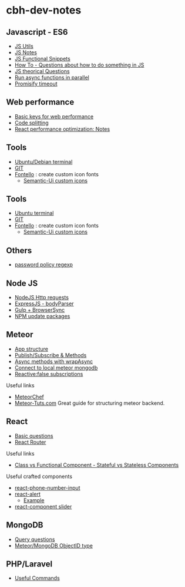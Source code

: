 # cbh-dev-notes

## Javascript - ES6

- [JS Utils](/javascript/js-utils.md)
- [JS Notes](/javascript/js-notes.md)
- [JS Functional Snippets](/javascript/js-functional-snippets.md)
- [How To - Questions about how to do something in JS](/javascript/how-to.md)
- [JS theorical Questions](/javascript/js-theorical-questions.md)
- [Run async functions in parallel](/javascript/async-functions-parallel.md)
- [Promisify timeout](/javascript/promisify-timeout.md)

## Web performance

- [Basic keys for web performance](/performance/performance-keys.md)
- [Code splitting](/performance/code-splitting.md)
- [React performance optimization: Notes](/performance/react-performance-optimizations.md)

## Tools

- [Ubuntu/Debian terminal](tools/ubuntu-terminal.md)
- [GIT](tools/git.md)
- [Fontello](http://fontello.com/) : create custom icon fonts
  - [Semantic-Ui custom icons](https://github.com/Semantic-Org/Semantic-UI-React/issues/931#issuecomment-263643210)

## Tools

- [Ubuntu terminal](tools/ubuntu-terminal.md)
- [GIT](tools/git.md)
- [Fontello](http://fontello.com/) : create custom icon fonts
  - [Semantic-Ui custom icons](https://github.com/Semantic-Org/Semantic-UI-React/issues/931#issuecomment-263643210)

## Others

- [password policy regexp](/others/password-regexp.md)

## Node JS

- [NodeJS Http requests](/nodejs/http-requests.md)
- [ExpressJS - bodyParser](/nodejs/bodyParser.md)
- [Gulp + BrowserSync](/nodejs/gulp-browsersync.md)
- [NPM update packages](/nodejs/update-npm-packages.md)

## Meteor

- [App structure](/meteor/app-structure.md)
- [Publish/Subscribe & Methods](/meteor/pub-sub-methods.md)
- [Async methods with wrapAsync](/meteor/async.md)
- [Connect to local meteor mongodb](/meteor/connect-local-mongodb.md)
- [Reactive:false subscriptions](/meteor/reactive-false-subscriptions.md)

Useful links

- [MeteorChef](https://themeteorchef.com/tutorials/)
- [Meteor-Tuts.com](http://www.meteor-tuts.com/chapters/3/intro.html) Great guide for structuring meteor backend.

## React

- [Basic questions](react/basic-questions.md)
- [React Router](eact/react-router.md)

Useful links

- [Class vs Functional Component - Stateful vs Stateless Components](https://code.tutsplus.com/tutorials/stateful-vs-stateless-functional-components-in-react--cms-29541)

Useful crafted components

- [react-phone-number-input](https://github.com/catamphetamine/react-phone-number-input)
- [react-alert](https://github.com/schiehll/react-alert)
  - [Example](react/alert-react-example.md)
- [react-component slider](https://github.com/react-component/slider/)

## MongoDB

- [Query questions](mongodb/query-questions.md)
- [Meteor/MongoDB ObjectID type](mongodb/documentId-type.md)

## PHP/Laravel

- [Useful Commands](php-laravel/useful-commands.md)
